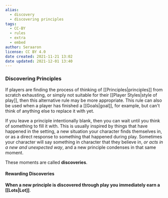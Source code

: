 ```yaml
---
alias:
  - discovery
  - discovering principles
tags:
  - CC-BY
  - rules
  - extra
  - embed
author: Seraaron
license: CC BY 4.0
date created: 2021-11-21 13:02
date updated: 2021-12-01 13:40
---
```


### Discovering Principles

If players are finding the process of thinking of [[Principles|principles]] from scratch exhausting, or simply not suitable for their [[Player Styles|style of play]], then this alternative rule may be more appropriate. This rule can also be used when a player has finished a [[Goals|goal]], for example, but can't think of anything else to replace it with yet.

If you leave a principle intentionally blank, then you can wait until you think of something to fill it with. This is usually inspired by things that have happened in the setting, a new situation your character finds themselves in, or as a direct response to something that happened during play. Sometimes your character will say something in character that they believe in, _or acts in a new and unexpected way_, and a new principle condenses in that same moment.

These moments are called **discoveries**.

#### Rewarding Discoveries

**When a new principle is discovered through play you immediately earn a [[Lots|Lot]]**.
